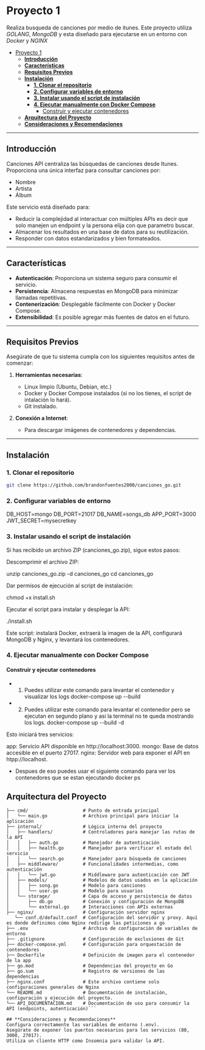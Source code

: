 # Proyecto 1

Realiza busqueda de canciones por medio de itunes. Este proyecto utiliza *GOLANG*, *MongoDB* y esta diseñado para ejecutarse en un entorno con *Docker* y *NGINX* 

- [Proyecto 1](#proyecto-1)
  - [**Introducción**](#introducción)
  - [**Características**](#características)
  - [**Requisitos Previos**](#requisitos-previos)
  - [**Instalación**](#instalación)
    - [**1. Clonar el repositorio**](#1-clonar-el-repositorio)
    - [**2. Configurar variables de entorno**](#2-configurar-variables-de-entorno)
    - [**3. Instalar usando el script de instalación**](#3-instalar-usando-el-script-de-instalación)
    - [**4. Ejecutar manualmente con Docker Compose**](#4-ejecutar-manualmente-con-docker-compose)
      - [Construir y ejecutar contenedores](#construir-y-ejecutar-contenedores)
  - [**Arquitectura del Proyecto**](#arquitectura-del-proyecto)
  - [**Consideraciones y Recomendaciones**](#consideraciones-y-recomendaciones)
---

## **Introducción**

Canciones API centraliza las búsquedas de canciones desde Itunes. Proporciona una única interfaz para consultar canciones por:
- Nombre
- Artista
- Álbum

Este servicio está diseñado para:
- Reducir la complejidad al interactuar con múltiples APIs es decir que solo manejen un endpoint y la persona elija con que parametro buscar.
- Almacenar los resultados en una base de datos para su reutilización.
- Responder con datos estandarizados y bien formateados.

---

## **Características**

- **Autenticación**: Proporciona un sistema seguro para consumir el servicio.
- **Persistencia**: Almacena respuestas en MongoDB para minimizar llamadas repetitivas.
- **Contenerización**: Desplegable fácilmente con Docker y Docker Compose.
- **Extensibilidad**: Es posible agregar más fuentes de datos en el futuro.

---

## **Requisitos Previos**

Asegúrate de que tu sistema cumpla con los siguientes requisitos antes de comenzar:

1. **Herramientas necesarias**:
   - Linux limpio (Ubuntu, Debian, etc.)
   - Docker y Docker Compose instalados (si no los tienes, el script de intalación lo hará).
   - Git instalado.

2. **Conexión a Internet**:
   - Para descargar imágenes de contenedores y dependencias.

---

## **Instalación**

### **1. Clonar el repositorio**
```bash
git clone https://github.com/brandonfuentes2000/canciones_go.git
```

### **2. Configurar variables de entorno**

DB_HOST=mongo
DB_PORT=21017
DB_NAME=songs_db
APP_PORT=3000
JWT_SECRET=mysecretkey

### **3. Instalar usando el script de instalación**

Si has recibido un archivo ZIP (canciones_go.zip), sigue estos pasos:

Descomprimir el archivo ZIP:

unzip canciones_go.zip -d canciones_go
cd canciones_go

Dar permisos de ejecución al script de instalación:

chmod +x install.sh

Ejecutar el script para instalar y desplegar la API:

./install.sh

Este script: instalará Docker, extraerá la imagen de la API, configurará MongoDB y Nginx, y levantará los contenedores.

### **4. Ejecutar manualmente con Docker Compose**

#### Construir y ejecutar contenedores
- 1. Puedes utilizar este comando para levantar el contenedor y visualizar los logs
docker-compose up --build 

- 2. Puedes utilizar este comando para levantar el contenedor pero se ejecutan en segundo plano y asi la terminal no te queda mostrando los logs. 
docker-compose up --build -d

Esto iniciará tres servicios:

app: Servicio API disponible en http://localhost:3000.
mongo: Base de datos accesible en el puerto 27017.
nginx: Servidor web para exponer el API en htpp://localhost.

- Despues de eso puedes usar el siguiente comando para ver los contenedores que se estan ejecutando
docker ps

## **Arquitectura del Proyecto**
```canciones/
├── cmd/                    # Punto de entrada principal
│   └── main.go             # Archivo principal para iniciar la aplicación
├── internal/               # Lógica interna del proyecto
│   ├── handlers/           # Controladores para manejar las rutas de la API
│   │   ├── auth.go         # Manejador de autenticación
│   │   ├── health.go       # Manejador para verificar el estado del servicio
│   │   └── search.go       # Manejador para búsqueda de canciones
│   ├── middleware/         # Funcionalidades intermedias, como autenticación
│   │   └── jwt.go          # Middleware para autenticación con JWT
│   ├── models/             # Modelos de datos usados en la aplicación
│   │   ├── song.go         # Modelo para canciones
│   │   └── user.go         # Modelo para usuarios
│   └── storage/            # Capa de acceso y persistencia de datos
│       ├── db.go           # Conexión y configuración de MongoDB
│       └── external.go     # Interacciones con APIs externas
├── nginx/                  # Configuración servidor nginx
   └── conf.d/default.conf  # Configuración del servidor y proxy. Aquí es donde definimos cómo Nginx redirige las peticiones a go
├── .env                    # Archivo de configuración de variables de entorno
├── .gitignore              # Configuración de exclusiones de Git
├── docker-compose.yml      # Configuración para orquestación de contenedores
├── Dockerfile              # Definición de imagen para el contenedor de la app
├── go.mod                  # Dependencias del proyecto en Go
├── go.sum                  # Registro de versiones de las dependencias
├── nginx.conf              # Este archivo contiene solo configuraciones generales de Nginx
└── README.md               # Documentación de instalación, configuración y ejecución del proyecto.
└── API_DOCUMENTACION.md    # Documentación de uso para consumir la API (endpoints, autenticación)```

## **Consideraciones y Recomendaciones**
Configura correctamente las variables de entorno (.env).
Asegúrate de exponer los puertos necesarios para los servicios (80, 3000, 27017).
Utiliza un cliente HTTP como Insomnia para validar la API.